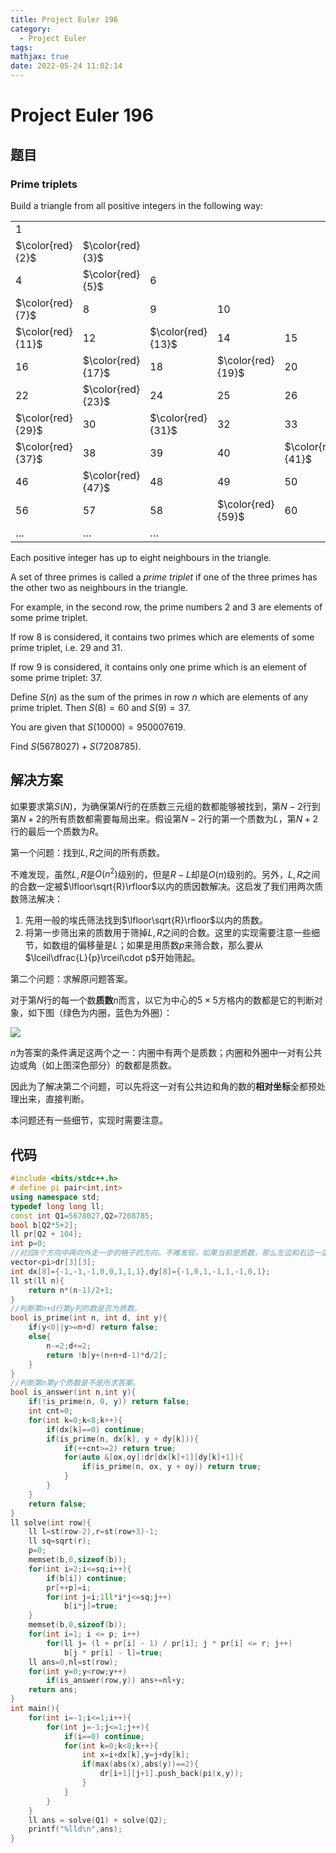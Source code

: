```yaml
---
title: Project Euler 196
category:
  - Project Euler
tags:
mathjax: true
date: 2022-05-24 11:02:14
---
```


<escape><!-- more --></escape>

# Project Euler 196

## 题目

### Prime triplets

Build a triangle from all positive integers in the following way:

||||||||||||
|-|-|-|-|-|-|-|-|-|-|-|
|$1$|||||||||||
|$\color{red}{2}$|$\color{red}{3}$||||||||||
|$4$|$\color{red}{5}$|$6$|||||||||
|$\color{red}{7}$|$8$|$9$|$10$||||||||
|$\color{red}{11}$|$12$|$\color{red}{13}$|$14$|$15$|||||||
|$16$|$\color{red}{17}$|$18$|$\color{red}{19}$|$20$|$21$||||||
|$22$|$\color{red}{23}$|$24$|$25$|$26$|$27$|$28$|||||
|$\color{red}{29}$|$30$|$\color{red}{31}$|$32$|$33$|$34$|$35$|$36$||||
|$\color{red}{37}$|$38$|$39$|$40$|$\color{red}{41}$|$42$|$\color{red}{43}$|$44$|$45$|||
|$46$|$\color{red}{47}$|$48$|$49$|$50$|$51$|$52$|$\color{red}{53}$|$54$|$55$||
|$56$|$57$|$58$|$\color{red}{59}$|$60$|$\color{red}{61}$|$62$|$63$|$64$|$65$|$66$|
|$\dots$|$\dots$|$\dots$|||||||||

Each positive integer has up to eight neighbours in the triangle.

A set of three primes is called a *prime triplet* if one of the three primes has the other two as neighbours in the triangle.

For example, in the second row, the prime numbers $2$ and $3$ are elements of some prime triplet.

If row $8$ is considered, it contains two primes which are elements of some prime triplet, i.e. $29$ and $31$.

If row $9$ is considered, it contains only one prime which is an element of some prime triplet: $37$.

Define $S(n)$ as the sum of the primes in row $n$ which are elements of any prime triplet. Then $S(8)=60$ and $S(9)=37$.

You are given that $S(10000)=950007619$.

Find $S(5678027) + S(7208785)$.

## 解决方案

如果要求第$S(N)$，为确保第$N$行的在质数三元组的数都能够被找到，第$N-2$行到第$N+2$的所有质数都需要每局出来。假设第$N-2$行的第一个质数为$L$，第$N+2$行的最后一个质数为$R$。

第一个问题：找到$L,R$之间的所有质数。

不难发现，虽然$L,R$是$O(n^2)$级别的，但是$R-L$却是$O(n)$级别的。另外，$L,R$之间的合数一定被$\lfloor\sqrt{R}\rfloor$以内的质因数解决。这启发了我们用两次质数筛法解决：

1. 先用一般的埃氏筛法找到$\lfloor\sqrt{R}\rfloor$以内的质数。
2. 将第一步筛出来的质数用于筛掉$L,R$之间的合数。这里的实现需要注意一些细节，如数组的偏移量是$L$；如果是用质数$p$来筛合数，那么要从$\lceil\dfrac{L}{p}\rceil\cdot p$开始筛起。

第二个问题：求解原问题答案。

对于第$N$行的每一个数**质数**$n$而言，以它为中心的$5\times5$方格内的数都是它的判断对象，如下图（绿色为内圈，蓝色为外圈）：

![](../images/p196-1.png)

$n$为答案的条件满足这两个之一：内圈中有两个是质数；内圈和外圈中一对有公共边或角（如上图深色部分）的数都是质数。

因此为了解决第二个问题，可以先将这一对有公共边和角的数的**相对坐标**全都预处理出来，直接判断。

本问题还有一些细节，实现时需要注意。

## 代码

```C++
#include <bits/stdc++.h>
# define pi pair<int,int>
using namespace std;
typedef long long ll;
const int Q1=5678027,Q2=7208785;
bool b[Q2*5+2];
ll pr[Q2 + 104];
int p=0;
//对应8个方向中再向外走一步的格子的方向。不难发现，如果当前是质数，那么左边和右边一定是偶数，这可以排除左右两个方向。
vector<pi>dr[3][3];
int dx[8]={-1,-1,-1,0,0,1,1,1},dy[8]={-1,0,1,-1,1,-1,0,1};
ll st(ll n){
    return n*(n-1)/2+1;
}
//判断第n+d行第y列的数是否为质数。
bool is_prime(int n, int d, int y){
    if(y<0||y>=n+d) return false;
    else{
        n-=2;d+=2;
        return !b[y+(n+n+d-1)*d/2];
    }
}
//判断第n第y个质数是不是所求答案。
bool is_answer(int n,int y){
    if(!is_prime(n, 0, y)) return false;
    int cnt=0;
    for(int k=0;k<8;k++){
        if(dx[k]==0) continue;
        if(is_prime(n, dx[k], y + dy[k])){
            if(++cnt>=2) return true;
            for(auto &[ox,oy]:dr[dx[k]+1][dy[k]+1]){
                if(is_prime(n, ox, y + oy)) return true;
            }
        }
    }
    return false;
}
ll solve(int row){
    ll l=st(row-2),r=st(row+3)-1;
    ll sq=sqrt(r);
    p=0;
    memset(b,0,sizeof(b));
    for(int i=2;i<=sq;i++){
        if(b[i]) continue;
        pr[++p]=i;
        for(int j=i;1ll*i*j<=sq;j++)
            b[i*j]=true;
    }
    memset(b,0,sizeof(b));
    for(int i=1; i <= p; i++)
        for(ll j= (l + pr[i] - 1) / pr[i]; j * pr[i] <= r; j++)
            b[j * pr[i] - l]=true;
    ll ans=0,nl=st(row);
    for(int y=0;y<row;y++)
        if(is_answer(row,y)) ans+=nl+y;
    return ans;
}
int main(){
    for(int i=-1;i<=1;i++){
        for(int j=-1;j<=1;j++){
            if(i==0) continue;
            for(int k=0;k<8;k++){
                int x=i+dx[k],y=j+dy[k];
                if(max(abs(x),abs(y))==2){
                    dr[i+1][j+1].push_back(pi(x,y));
                }
            }
        }
    }
    ll ans = solve(Q1) + solve(Q2);
    printf("%lld\n",ans);
}

```
